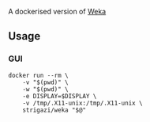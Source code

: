 A dockerised version of [Weka](http://www.cs.waikato.ac.nz/ml/weka/)
## Usage
### GUI
```
docker run --rm \
	-v "$(pwd)" \
	-w "$(pwd)" \
	-e DISPLAY=$DISPLAY \
	-v /tmp/.X11-unix:/tmp/.X11-unix \
	strigazi/weka "$@"
```
